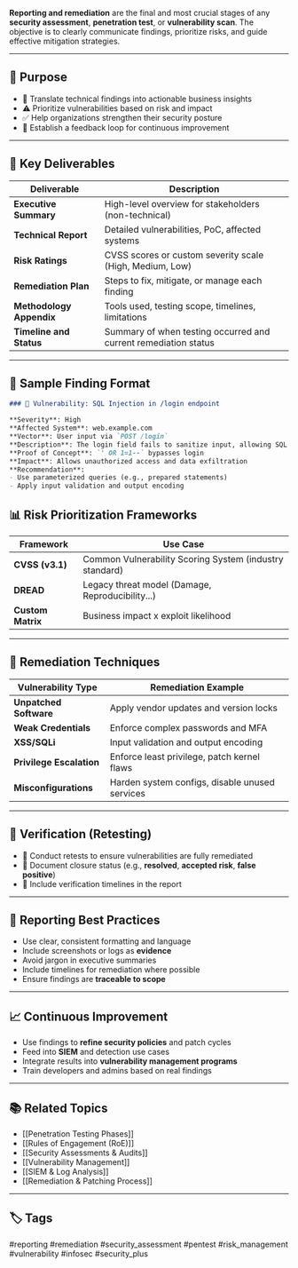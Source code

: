 **Reporting and remediation** are the final and most crucial stages of any **security assessment**, **penetration test**, or **vulnerability scan**. The objective is to clearly communicate findings, prioritize risks, and guide effective mitigation strategies.

---

## 🎯 Purpose

- 🧠 Translate technical findings into actionable business insights
- ⚠️ Prioritize vulnerabilities based on risk and impact
- ✅ Help organizations strengthen their security posture
- 🔁 Establish a feedback loop for continuous improvement

---

## 🧱 Key Deliverables

| Deliverable           | Description                                                    |
|------------------------|----------------------------------------------------------------|
| **Executive Summary**   | High-level overview for stakeholders (non-technical)           |
| **Technical Report**    | Detailed vulnerabilities, PoC, affected systems                |
| **Risk Ratings**        | CVSS scores or custom severity scale (High, Medium, Low)       |
| **Remediation Plan**    | Steps to fix, mitigate, or manage each finding                 |
| **Methodology Appendix**| Tools used, testing scope, timelines, limitations              |
| **Timeline and Status** | Summary of when testing occurred and current remediation status|

---

## 🧪 Sample Finding Format

```markdown
### 🔴 Vulnerability: SQL Injection in /login endpoint

**Severity**: High  
**Affected System**: web.example.com  
**Vector**: User input via `POST /login`  
**Description**: The login field fails to sanitize input, allowing SQL injection.  
**Proof of Concept**: `' OR 1=1--` bypasses login  
**Impact**: Allows unauthorized access and data exfiltration  
**Recommendation**:
- Use parameterized queries (e.g., prepared statements)
- Apply input validation and output encoding
```

## 📊 Risk Prioritization Frameworks

|Framework|Use Case|
|---|---|
|**CVSS (v3.1)**|Common Vulnerability Scoring System (industry standard)|
|**DREAD**|Legacy threat model (Damage, Reproducibility...)|
|**Custom Matrix**|Business impact x exploit likelihood|

---

## 🔧 Remediation Techniques

|Vulnerability Type|Remediation Example|
|---|---|
|**Unpatched Software**|Apply vendor updates and version locks|
|**Weak Credentials**|Enforce complex passwords and MFA|
|**XSS/SQLi**|Input validation and output encoding|
|**Privilege Escalation**|Enforce least privilege, patch kernel flaws|
|**Misconfigurations**|Harden system configs, disable unused services|

---

## 🔁 Verification (Retesting)

- 🔄 Conduct retests to ensure vulnerabilities are fully remediated
- 🧾 Document closure status (e.g., **resolved**, **accepted risk**, **false positive**)
- 📆 Include verification timelines in the report

---

## 📌 Reporting Best Practices

- Use clear, consistent formatting and language
- Include screenshots or logs as **evidence**
- Avoid jargon in executive summaries
- Include timelines for remediation where possible
- Ensure findings are **traceable to scope**

---

## 📈 Continuous Improvement

- Use findings to **refine security policies** and patch cycles
- Feed into **SIEM** and detection use cases
- Integrate results into **vulnerability management programs**
- Train developers and admins based on real findings

---

## 📚 Related Topics

- [[Penetration Testing Phases]]
- [[Rules of Engagement (RoE)]]
- [[Security Assessments & Audits]]
- [[Vulnerability Management]]
- [[SIEM & Log Analysis]]
- [[Remediation & Patching Process]]

---

## 🏷 Tags

#reporting #remediation #security_assessment #pentest #risk_management #vulnerability #infosec #security_plus